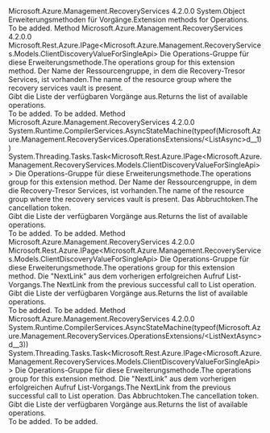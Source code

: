 <Type Name="OperationsExtensions" FullName="Microsoft.Azure.Management.RecoveryServices.OperationsExtensions">
  <TypeSignature Language="C#" Value="public static class OperationsExtensions" />
  <TypeSignature Language="ILAsm" Value=".class public auto ansi abstract sealed beforefieldinit OperationsExtensions extends System.Object" />
  <TypeSignature Language="DocId" Value="T:Microsoft.Azure.Management.RecoveryServices.OperationsExtensions" />
  <TypeSignature Language="VB.NET" Value="Public Module OperationsExtensions" />
  <TypeSignature Language="F#" Value="type OperationsExtensions = class" />
  <AssemblyInfo>
    <AssemblyName>Microsoft.Azure.Management.RecoveryServices</AssemblyName>
    <AssemblyVersion>4.2.0.0</AssemblyVersion>
  </AssemblyInfo>
  <Base>
    <BaseTypeName>System.Object</BaseTypeName>
  </Base>
  <Interfaces />
  <Docs>
    <summary>
            <span data-ttu-id="023f5-101">Erweiterungsmethoden für Vorgänge.</span><span class="sxs-lookup"><span data-stu-id="023f5-101">Extension methods for Operations.</span></span>
            </summary>
    <remarks>To be added.</remarks>
  </Docs>
  <Members>
    <Member MemberName="List">
      <MemberSignature Language="C#" Value="public static Microsoft.Rest.Azure.IPage&lt;Microsoft.Azure.Management.RecoveryServices.Models.ClientDiscoveryValueForSingleApi&gt; List (this Microsoft.Azure.Management.RecoveryServices.IOperations operations, string resourceGroupName);" />
      <MemberSignature Language="ILAsm" Value=".method public static hidebysig class Microsoft.Rest.Azure.IPage`1&lt;class Microsoft.Azure.Management.RecoveryServices.Models.ClientDiscoveryValueForSingleApi&gt; List(class Microsoft.Azure.Management.RecoveryServices.IOperations operations, string resourceGroupName) cil managed" />
      <MemberSignature Language="DocId" Value="M:Microsoft.Azure.Management.RecoveryServices.OperationsExtensions.List(Microsoft.Azure.Management.RecoveryServices.IOperations,System.String)" />
      <MemberSignature Language="VB.NET" Value="&lt;Extension()&gt;&#xA;Public Function List (operations As IOperations, resourceGroupName As String) As IPage(Of ClientDiscoveryValueForSingleApi)" />
      <MemberSignature Language="F#" Value="static member List : Microsoft.Azure.Management.RecoveryServices.IOperations * string -&gt; Microsoft.Rest.Azure.IPage&lt;Microsoft.Azure.Management.RecoveryServices.Models.ClientDiscoveryValueForSingleApi&gt;" Usage="Microsoft.Azure.Management.RecoveryServices.OperationsExtensions.List (operations, resourceGroupName)" />
      <MemberType>Method</MemberType>
      <AssemblyInfo>
        <AssemblyName>Microsoft.Azure.Management.RecoveryServices</AssemblyName>
        <AssemblyVersion>4.2.0.0</AssemblyVersion>
      </AssemblyInfo>
      <ReturnValue>
        <ReturnType>Microsoft.Rest.Azure.IPage&lt;Microsoft.Azure.Management.RecoveryServices.Models.ClientDiscoveryValueForSingleApi&gt;</ReturnType>
      </ReturnValue>
      <Parameters>
        <Parameter Name="operations" Type="Microsoft.Azure.Management.RecoveryServices.IOperations" RefType="this" />
        <Parameter Name="resourceGroupName" Type="System.String" />
      </Parameters>
      <Docs>
        <param name="operations">
            <span data-ttu-id="023f5-102">Die Operations-Gruppe für diese Erweiterungsmethode.</span><span class="sxs-lookup"><span data-stu-id="023f5-102">The operations group for this extension method.</span></span>
            </param>
        <param name="resourceGroupName">
            <span data-ttu-id="023f5-103">Der Name der Ressourcengruppe, in dem die Recovery-Tresor Services, ist vorhanden.</span><span class="sxs-lookup"><span data-stu-id="023f5-103">The name of the resource group where the recovery services vault is present.</span></span>
            </param>
        <summary>
            <span data-ttu-id="023f5-104">Gibt die Liste der verfügbaren Vorgänge aus.</span><span class="sxs-lookup"><span data-stu-id="023f5-104">Returns the list of available operations.</span></span>
            </summary>
        <returns>To be added.</returns>
        <remarks>To be added.</remarks>
      </Docs>
    </Member>
    <Member MemberName="ListAsync">
      <MemberSignature Language="C#" Value="public static System.Threading.Tasks.Task&lt;Microsoft.Rest.Azure.IPage&lt;Microsoft.Azure.Management.RecoveryServices.Models.ClientDiscoveryValueForSingleApi&gt;&gt; ListAsync (this Microsoft.Azure.Management.RecoveryServices.IOperations operations, string resourceGroupName, System.Threading.CancellationToken cancellationToken = null);" />
      <MemberSignature Language="ILAsm" Value=".method public static hidebysig class System.Threading.Tasks.Task`1&lt;class Microsoft.Rest.Azure.IPage`1&lt;class Microsoft.Azure.Management.RecoveryServices.Models.ClientDiscoveryValueForSingleApi&gt;&gt; ListAsync(class Microsoft.Azure.Management.RecoveryServices.IOperations operations, string resourceGroupName, valuetype System.Threading.CancellationToken cancellationToken) cil managed" />
      <MemberSignature Language="DocId" Value="M:Microsoft.Azure.Management.RecoveryServices.OperationsExtensions.ListAsync(Microsoft.Azure.Management.RecoveryServices.IOperations,System.String,System.Threading.CancellationToken)" />
      <MemberSignature Language="F#" Value="static member ListAsync : Microsoft.Azure.Management.RecoveryServices.IOperations * string * System.Threading.CancellationToken -&gt; System.Threading.Tasks.Task&lt;Microsoft.Rest.Azure.IPage&lt;Microsoft.Azure.Management.RecoveryServices.Models.ClientDiscoveryValueForSingleApi&gt;&gt;" Usage="Microsoft.Azure.Management.RecoveryServices.OperationsExtensions.ListAsync (operations, resourceGroupName, cancellationToken)" />
      <MemberType>Method</MemberType>
      <AssemblyInfo>
        <AssemblyName>Microsoft.Azure.Management.RecoveryServices</AssemblyName>
        <AssemblyVersion>4.2.0.0</AssemblyVersion>
      </AssemblyInfo>
      <Attributes>
        <Attribute>
          <AttributeName>System.Runtime.CompilerServices.AsyncStateMachine(typeof(Microsoft.Azure.Management.RecoveryServices.OperationsExtensions/&lt;ListAsync&gt;d__1))</AttributeName>
        </Attribute>
      </Attributes>
      <ReturnValue>
        <ReturnType>System.Threading.Tasks.Task&lt;Microsoft.Rest.Azure.IPage&lt;Microsoft.Azure.Management.RecoveryServices.Models.ClientDiscoveryValueForSingleApi&gt;&gt;</ReturnType>
      </ReturnValue>
      <Parameters>
        <Parameter Name="operations" Type="Microsoft.Azure.Management.RecoveryServices.IOperations" RefType="this" />
        <Parameter Name="resourceGroupName" Type="System.String" />
        <Parameter Name="cancellationToken" Type="System.Threading.CancellationToken" />
      </Parameters>
      <Docs>
        <param name="operations">
            <span data-ttu-id="023f5-105">Die Operations-Gruppe für diese Erweiterungsmethode.</span><span class="sxs-lookup"><span data-stu-id="023f5-105">The operations group for this extension method.</span></span>
            </param>
        <param name="resourceGroupName">
            <span data-ttu-id="023f5-106">Der Name der Ressourcengruppe, in dem die Recovery-Tresor Services, ist vorhanden.</span><span class="sxs-lookup"><span data-stu-id="023f5-106">The name of the resource group where the recovery services vault is present.</span></span>
            </param>
        <param name="cancellationToken">
            <span data-ttu-id="023f5-107">Das Abbruchtoken.</span><span class="sxs-lookup"><span data-stu-id="023f5-107">The cancellation token.</span></span>
            </param>
        <summary>
            <span data-ttu-id="023f5-108">Gibt die Liste der verfügbaren Vorgänge aus.</span><span class="sxs-lookup"><span data-stu-id="023f5-108">Returns the list of available operations.</span></span>
            </summary>
        <returns>To be added.</returns>
        <remarks>To be added.</remarks>
      </Docs>
    </Member>
    <Member MemberName="ListNext">
      <MemberSignature Language="C#" Value="public static Microsoft.Rest.Azure.IPage&lt;Microsoft.Azure.Management.RecoveryServices.Models.ClientDiscoveryValueForSingleApi&gt; ListNext (this Microsoft.Azure.Management.RecoveryServices.IOperations operations, string nextPageLink);" />
      <MemberSignature Language="ILAsm" Value=".method public static hidebysig class Microsoft.Rest.Azure.IPage`1&lt;class Microsoft.Azure.Management.RecoveryServices.Models.ClientDiscoveryValueForSingleApi&gt; ListNext(class Microsoft.Azure.Management.RecoveryServices.IOperations operations, string nextPageLink) cil managed" />
      <MemberSignature Language="DocId" Value="M:Microsoft.Azure.Management.RecoveryServices.OperationsExtensions.ListNext(Microsoft.Azure.Management.RecoveryServices.IOperations,System.String)" />
      <MemberSignature Language="VB.NET" Value="&lt;Extension()&gt;&#xA;Public Function ListNext (operations As IOperations, nextPageLink As String) As IPage(Of ClientDiscoveryValueForSingleApi)" />
      <MemberSignature Language="F#" Value="static member ListNext : Microsoft.Azure.Management.RecoveryServices.IOperations * string -&gt; Microsoft.Rest.Azure.IPage&lt;Microsoft.Azure.Management.RecoveryServices.Models.ClientDiscoveryValueForSingleApi&gt;" Usage="Microsoft.Azure.Management.RecoveryServices.OperationsExtensions.ListNext (operations, nextPageLink)" />
      <MemberType>Method</MemberType>
      <AssemblyInfo>
        <AssemblyName>Microsoft.Azure.Management.RecoveryServices</AssemblyName>
        <AssemblyVersion>4.2.0.0</AssemblyVersion>
      </AssemblyInfo>
      <ReturnValue>
        <ReturnType>Microsoft.Rest.Azure.IPage&lt;Microsoft.Azure.Management.RecoveryServices.Models.ClientDiscoveryValueForSingleApi&gt;</ReturnType>
      </ReturnValue>
      <Parameters>
        <Parameter Name="operations" Type="Microsoft.Azure.Management.RecoveryServices.IOperations" RefType="this" />
        <Parameter Name="nextPageLink" Type="System.String" />
      </Parameters>
      <Docs>
        <param name="operations">
            <span data-ttu-id="023f5-109">Die Operations-Gruppe für diese Erweiterungsmethode.</span><span class="sxs-lookup"><span data-stu-id="023f5-109">The operations group for this extension method.</span></span>
            </param>
        <param name="nextPageLink">
            <span data-ttu-id="023f5-110">Die "NextLink" aus dem vorherigen erfolgreichen Aufruf List-Vorgangs.</span><span class="sxs-lookup"><span data-stu-id="023f5-110">The NextLink from the previous successful call to List operation.</span></span>
            </param>
        <summary>
            <span data-ttu-id="023f5-111">Gibt die Liste der verfügbaren Vorgänge aus.</span><span class="sxs-lookup"><span data-stu-id="023f5-111">Returns the list of available operations.</span></span>
            </summary>
        <returns>To be added.</returns>
        <remarks>To be added.</remarks>
      </Docs>
    </Member>
    <Member MemberName="ListNextAsync">
      <MemberSignature Language="C#" Value="public static System.Threading.Tasks.Task&lt;Microsoft.Rest.Azure.IPage&lt;Microsoft.Azure.Management.RecoveryServices.Models.ClientDiscoveryValueForSingleApi&gt;&gt; ListNextAsync (this Microsoft.Azure.Management.RecoveryServices.IOperations operations, string nextPageLink, System.Threading.CancellationToken cancellationToken = null);" />
      <MemberSignature Language="ILAsm" Value=".method public static hidebysig class System.Threading.Tasks.Task`1&lt;class Microsoft.Rest.Azure.IPage`1&lt;class Microsoft.Azure.Management.RecoveryServices.Models.ClientDiscoveryValueForSingleApi&gt;&gt; ListNextAsync(class Microsoft.Azure.Management.RecoveryServices.IOperations operations, string nextPageLink, valuetype System.Threading.CancellationToken cancellationToken) cil managed" />
      <MemberSignature Language="DocId" Value="M:Microsoft.Azure.Management.RecoveryServices.OperationsExtensions.ListNextAsync(Microsoft.Azure.Management.RecoveryServices.IOperations,System.String,System.Threading.CancellationToken)" />
      <MemberSignature Language="F#" Value="static member ListNextAsync : Microsoft.Azure.Management.RecoveryServices.IOperations * string * System.Threading.CancellationToken -&gt; System.Threading.Tasks.Task&lt;Microsoft.Rest.Azure.IPage&lt;Microsoft.Azure.Management.RecoveryServices.Models.ClientDiscoveryValueForSingleApi&gt;&gt;" Usage="Microsoft.Azure.Management.RecoveryServices.OperationsExtensions.ListNextAsync (operations, nextPageLink, cancellationToken)" />
      <MemberType>Method</MemberType>
      <AssemblyInfo>
        <AssemblyName>Microsoft.Azure.Management.RecoveryServices</AssemblyName>
        <AssemblyVersion>4.2.0.0</AssemblyVersion>
      </AssemblyInfo>
      <Attributes>
        <Attribute>
          <AttributeName>System.Runtime.CompilerServices.AsyncStateMachine(typeof(Microsoft.Azure.Management.RecoveryServices.OperationsExtensions/&lt;ListNextAsync&gt;d__3))</AttributeName>
        </Attribute>
      </Attributes>
      <ReturnValue>
        <ReturnType>System.Threading.Tasks.Task&lt;Microsoft.Rest.Azure.IPage&lt;Microsoft.Azure.Management.RecoveryServices.Models.ClientDiscoveryValueForSingleApi&gt;&gt;</ReturnType>
      </ReturnValue>
      <Parameters>
        <Parameter Name="operations" Type="Microsoft.Azure.Management.RecoveryServices.IOperations" RefType="this" />
        <Parameter Name="nextPageLink" Type="System.String" />
        <Parameter Name="cancellationToken" Type="System.Threading.CancellationToken" />
      </Parameters>
      <Docs>
        <param name="operations">
            <span data-ttu-id="023f5-112">Die Operations-Gruppe für diese Erweiterungsmethode.</span><span class="sxs-lookup"><span data-stu-id="023f5-112">The operations group for this extension method.</span></span>
            </param>
        <param name="nextPageLink">
            <span data-ttu-id="023f5-113">Die "NextLink" aus dem vorherigen erfolgreichen Aufruf List-Vorgangs.</span><span class="sxs-lookup"><span data-stu-id="023f5-113">The NextLink from the previous successful call to List operation.</span></span>
            </param>
        <param name="cancellationToken">
            <span data-ttu-id="023f5-114">Das Abbruchtoken.</span><span class="sxs-lookup"><span data-stu-id="023f5-114">The cancellation token.</span></span>
            </param>
        <summary>
            <span data-ttu-id="023f5-115">Gibt die Liste der verfügbaren Vorgänge aus.</span><span class="sxs-lookup"><span data-stu-id="023f5-115">Returns the list of available operations.</span></span>
            </summary>
        <returns>To be added.</returns>
        <remarks>To be added.</remarks>
      </Docs>
    </Member>
  </Members>
</Type>